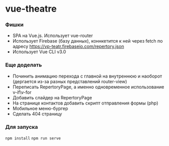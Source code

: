 # vue-theatre
### Фишки
- SPA на Vue.js. Использует vue-router
- Использует Firebase (базу данных), коннкетится к ней через fetch по адресу https://vp-teatr.firebaseio.com/repertory.json
- Использует Vue CLI v3.0

### Еще доделать
- Починить анимацию перехода с главной на внутреннюю и наоборот (дергается из-за разных представлений router-view)
- Переписать RepertoryPage, а именно одновременное использование v-if\v-for
- Добавить слайдер на RepertoryPage
- На странице контактов добавить скрипт отправления формы (php)
- Мобильное меню-бургер
- Сделать 404 страницу


### Для запуска
```npm install```
```npm run serve```

